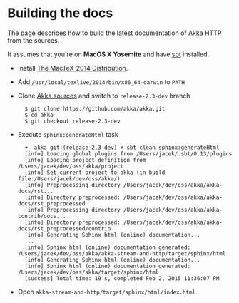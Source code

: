 # Building the docs

The page describes how to build the latest documentation of Akka HTTP from the sources.

It assumes that you're on **MacOS X Yosemite** and have [sbt](http://www.scala-sbt.org/) installed.

* Install [The MacTeX-2014 Distribution](http://www.tug.org/mactex/).
* Add `/usr/local/texlive/2014/bin/x86_64-darwin` to `PATH`
* Clone [Akka sources](https://github.com/akka/akka) and switch to `release-2.3-dev` branch

		$ git clone https://github.com/akka/akka.git
		$ cd akka
		$ git checkout release-2.3-dev

* Execute `sphinx:generateHtml` task

		➜  akka git:(release-2.3-dev) ✗ sbt clean sphinx:generateHtml
		[info] Loading global plugins from /Users/jacek/.sbt/0.13/plugins
		[info] Loading project definition from /Users/jacek/dev/oss/akka/project
		[info] Set current project to akka (in build file:/Users/jacek/dev/oss/akka/)
		[info] Preprocessing directory /Users/jacek/dev/oss/akka/akka-docs/rst...
		[info] Directory preprocessed: /Users/jacek/dev/oss/akka/akka-docs/rst_preprocessed
		[info] Preprocessing directory /Users/jacek/dev/oss/akka/akka-contrib/docs...
		[info] Directory preprocessed: /Users/jacek/dev/oss/akka/akka-docs/rst_preprocessed/contrib
		[info] Generating Sphinx html (online) documentation...
		...
		[info] Sphinx html (online) documentation generated: /Users/jacek/dev/oss/akka/akka-stream-and-http/target/sphinx/html
		[info] Generating Sphinx html (online) documentation...
		[info] Sphinx html (online) documentation generated: /Users/jacek/dev/oss/akka/target/sphinx/html
		[success] Total time: 19 s, completed Feb 2, 2015 11:36:07 PM

* Open `akka-stream-and-http/target/sphinx/html/index.html`
